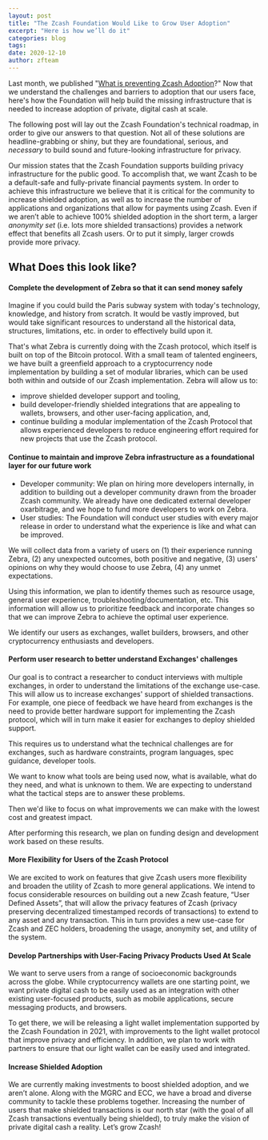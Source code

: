 ```yaml
---
layout: post
title: "The Zcash Foundation Would Like to Grow User Adoption"
excerpt: "Here is how we’ll do it"
categories: blog
tags: 
date: 2020-12-10
author: zfteam
---
```


Last month, we published "[What is preventing Zcash Adoption](https://www.zfnd.org/blog/what-is-preventing-zcash-adoption/)?" Now that we understand the challenges and barriers to adoption that our users face, here's how the Foundation will help build the missing infrastructure that is needed to increase adoption of private, digital cash at scale.

The following post will lay out the Zcash Foundation's technical roadmap, in order to give our answers to that question. Not all of these solutions are headline-grabbing or shiny, but they are foundational, serious, and _necessary_ to build sound and future-looking infrastructure for privacy.

Our mission states that the Zcash Foundation supports building privacy infrastructure for the public good. To accomplish that, we want Zcash to be a default-safe and fully-private financial payments system. In order to achieve this infrastructure we believe that it is critical for the community to increase shielded adoption, as well as to increase the number of applications and organizations that allow for payments using Zcash. Even if we aren’t able to achieve 100% shielded adoption in the short term, a larger *anonymity set* (i.e. lots more shielded transactions) provides a network effect that benefits all Zcash users. Or to put it simply, larger crowds provide more privacy.

## What Does this look like?

#### Complete the development of Zebra so that it can send money safely
Imagine if you could build the Paris subway system with today's technology, knowledge, and history from scratch. It would be vastly improved, but would take significant resources to understand all the historical data, structures, limitations, etc. in order to effectively build upon it.

That's what Zebra is currently doing with the Zcash protocol, which itself is built on top of the Bitcoin protocol. With a small team of talented engineers, we have built a greenfield approach to a cryptocurrency node implementation by building a set of modular libraries, which can be used both within and outside of our Zcash implementation. Zebra will allow us to:
* improve shielded developer support and tooling,
* build developer-friendly shielded integrations that are appealing to wallets, browsers, and other user-facing application, and, 
* continue building a modular implementation of the Zcash Protocol that allows experienced developers to reduce engineering effort required for new projects that use the Zcash protocol. 

#### Continue to maintain and improve Zebra infrastructure as a foundational layer for our future work
* Developer community: We plan on hiring more developers internally, in addition to building out a developer community drawn from the broader Zcash community. We already have one dedicated external developer oxarbitrage, and we hope to fund more developers to work on Zebra.
* User studies: The Foundation will conduct user studies with every major release in order to understand what the experience is like and what can be improved. 

We will collect data from a variety of users on (1) their experience running Zebra, (2) any unexpected outcomes, both positive and negative, (3) users' opinions on why they would choose to use Zebra, (4) any unmet expectations.

Using this information, we plan to  identify themes such as resource usage, general user experience, troubleshooting/documentation, etc. This information will allow us to prioritize feedback and incorporate changes so that we can improve Zebra to achieve the optimal user experience. 

We identify our users as exchanges, wallet builders, browsers, and other cryptocurrency enthusiasts and developers.


#### Perform user research to better understand Exchanges' challenges
Our goal is to contract a researcher to conduct interviews with multiple exchanges, in order to understand the limitations of the exchange use-case. This will allow us to increase exchanges' support of shielded transactions. For example, one piece of feedback we have heard from exchanges is the need to provide better hardware support for implementing the Zcash protocol, which will in turn make it easier for exchanges to deploy shielded support. 

This requires us to understand what the technical challenges are for exchanges, such as hardware constraints, program languages, spec guidance, developer tools. 

We want to know what tools are being used now, what is available, what do they need, and what is unknown to them. We are expecting to understand what the tactical steps are to answer these problems. 

Then we'd like to focus on what improvements we can make with the lowest cost and greatest impact.

After performing this research, we plan on funding design and development work based on these results. 

#### More Flexibility for Users of the Zcash Protocol
We are excited to work on features that give Zcash users more flexibility and broaden the utility of Zcash to more general applications. We intend to focus considerable resources on building out a new Zcash feature, “User Defined Assets”, that will allow the privacy features of Zcash (privacy preserving decentralized timestamped records of transactions) to extend to  any asset and any transaction. This in turn provides a new use-case for Zcash and ZEC holders, broadening the usage, anonymity set, and utility of the system.


#### Develop Partnerships with User-Facing Privacy Products Used At Scale
We want to serve users from a range of socioeconomic backgrounds across the globe. While cryptocurrency wallets are one starting point, we want private digital cash to be easily used as an integration with other existing user-focused products, such as mobile applications, secure messaging products, and browsers. 

To get there, we will be releasing a light wallet implementation supported by the Zcash Foundation in 2021, with improvements to the light wallet protocol that improve privacy and efficiency. In addition, we plan to work with partners to ensure that our light wallet can be easily used and integrated. 


#### Increase Shielded Adoption
We are currently making investments to boost shielded adoption, and we aren’t alone. Along with the MGRC and ECC, we have a broad and diverse community to tackle these problems together. Increasing the number of users that make shielded transactions is our north star (with the goal of all Zcash transactions eventually being shielded), to truly make the vision of private digital cash a reality. Let’s grow Zcash!






